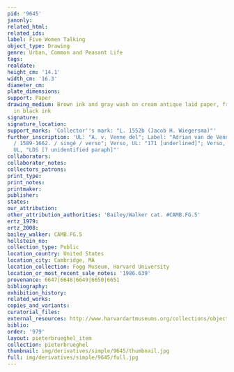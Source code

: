 ```yaml
---
pid: '9645'
janonly: 
related_html: 
related_ids: 
label: Five Women Talking
object_type: Drawing
genre: Urban, Common and Peasant Life
tags: 
realdate: 
height_cm: '14.1'
width_cm: '16.3'
diameter_cm: 
plate_dimensions: 
support: Paper
drawing_medium: Brown ink and gray wash on cream antique laid paper, framing line
  in black ink
signature: 
signature_location: 
support_marks: 'Collector''s mark: "L. 1552b (Jacob H. Wiegersma)"'
further_inscription: 'UL: "A. v. Venne del"; Label: "Adrian van de Venne [underlined]
  / 1589-1662. / singé / verso"; Verso, UL: "171 [underlined]"; Verso, UL: "D"; Verso,
  UL, "LDS [? unidentified paraph]"'
collaborators: 
collaborator_notes: 
collectors_patrons: 
print_type: 
print_notes: 
printmaker: 
publisher: 
states: 
our_attribution: 
other_attribution_authorities: 'Bailey/Walker cat. #CAMB.FG.5'
ertz_1979: 
ertz_2008: 
bailey_walker: CAMB.FG.5
hollstein_no: 
collection_type: Public
location_country: United States
location_city: Cambridge, MA
location_collection: Fogg Museum, Harvard University
location_or_most_recent_sale_notes: '1986.639'
provenance: 6647|6648|6649|6650|6651
bibliography: 
exhibition_history: 
related_works: 
copies_and_variants: 
curatorial_files: 
external_resources: http://www.harvardartmuseums.org/collections/object/294417?position=0
biblio: 
order: '979'
layout: pieterbrueghel_item
collection: pieterbrueghel
thumbnail: img/derivatives/simple/9645/thumbnail.jpg
full: img/derivatives/simple/9645/full.jpg
---
```

